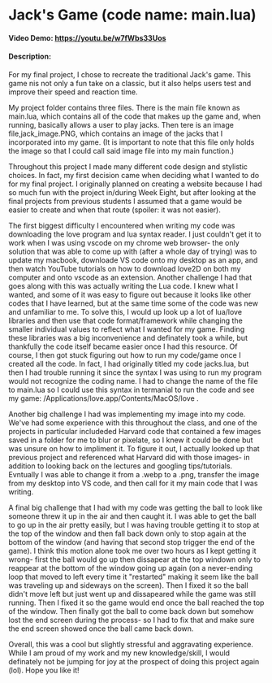 # Jack's Game (code name: main.lua)
#### Video Demo: https://youtu.be/w7fWbs33Uos
#### Description:

For my final project, I chose to recreate the traditional Jack's game. This game nis not only a fun take on a classic, but it also helps users test and improve their speed and reaction time. 

My project folder contains three files. There is the main file known as main.lua, which contains all of the code that makes up the game and, when running, basically allows a user to play jacks. Then tere is an image file,jack_image.PNG, which contains an image of the jacks that I incorporated into my game. (It is important to note that this file only holds the image so that I could call said image file into my main function.)

Throughout this project I made many different code design and stylistic choices. In fact, my first decision came when deciding what I wanted to do for my final project. I originally planned on creating a website because I had so much fun with the project in/during Week Eight, but after looking at the final projects from previous students I assumed that a game would be easier to create and when that route (spoiler: it was not easier). 

The first biggest difficulty I encountered when writing my code was downloading the love program and lua syntax reader. I just couldn't get it to work when I was using vscode on my chrome web browser- the only solution that was able to come up with (after a whole day of trying) was to update my macbook, downloade VS code onto my desktop as an app, and then watch YouTube tutorials on how to download love2D on both my computer and onto vscode as an extension. Another challenge I had that goes along with this was actually writing the Lua code. I knew what I wanted, and some of it was easy to figure out because it looks like other codes that I have learned, but at the same time some of the code was new and unfamiliar to me. To solve this, I would up look up a lot of lua/love libraries and then use that code format/framework while  changing the smaller individual values to reflect what I wanted for my game. Finding these libraries was a big inconvenience and definately took a while, but thankfully the code itself became easier once I had this resource. Of course, I then got stuck figuring out how to run my code/game once I created all the code. In fact, I had originally titled my code jacks.lua, but then I had trouble running it since the syntax I was using to run my program would not recognize the coding name. I had to change the name of the file to main.lua so I could use this syntax in termanial to run the code and see my game: /Applications/love.app/Contents/MacOS/love . 

Another big challenge I had was implementing my image into my code. We've had some experience with this throughout the class, and one of the projects in particular includeded Harvard code that contained a few images saved in a folder for me to blur or pixelate, so I knew it could be done but was unsure on how to impliment it. To figure it out, I actually looked up that previous project and referenced what Harvard did with those images- in addition to looking back on the lectures and googling tips/tutorials. Evntually I was able to change it from a .webp to a .png, transfer the image from my desktop into VS code, and then call for it my main code that I was writing.

A final big challenge that I had with my code was getting the ball to look like someone threw it up in the air and then caught it. I was able to get the ball to go up in the air pretty easily, but I was having trouble getting it to stop at the top of the window and then fall back down only to stop again at the bottom of the window (and having that second stop trigger the end of the game). I think this motion alone took me over two hours as I kept getting it wrong- first the ball would go up then dissapear at the top windown only to reappear at the bottom of the window going up again (on a never-ending loop that moved to left every time it "restarted" making it seem like the ball was traveling up and sideways on the screen). Then I fixed it so the ball didn't move left but just went up and dissapeared while the game was still running. Then I fixed it so the game would end once the ball reached the top of the window. Then finally got the ball to come back down but somehow lost the end screen during the process- so I had to fix that and make sure the end screen showed once the ball came back down.

Overall, this was a cool but slightly stressful and aggravating experience. While I am proud of my work and my new knowledge/skill, I would definately not be jumping for joy at the prospect of doing this project again (lol). Hope you like it!
